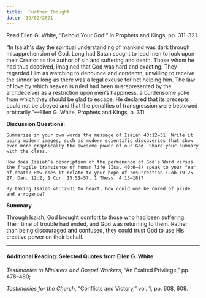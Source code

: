 ```yaml
---
title:  Further Thought
date:  19/02/2021
---
```


Read Ellen G. White, “Behold Your God!” in 	Prophets and Kings, pp. 311–321.

“In Isaiah's day the spiritual understanding of mankind was dark through misapprehension of God. Long had Satan sought to lead men to look upon their Creator as the author of sin and suffering and death. Those whom he had thus deceived, imagined that God was hard and exacting. They regarded Him as watching to denounce and condemn, unwilling to receive the sinner so long as there was a legal excuse for not helping him. The law of love by which heaven is ruled had been misrepresented by the archdeceiver as a restriction upon men’s happiness, a burdensome yoke from which they should be glad to escape. He declared that its precepts could not be obeyed and that the penalties of transgression were bestowed arbitrarily.”—Ellen G. White, Prophets and Kings, p. 311.

**Discussion Questions**:

`Summarize in your own words the message of Isaiah 40:12–31. Write it using modern images, such as modern scientific discoveries that show even more graphically the awesome power of our God. Share your summary with the class.`

`How does Isaiah’s description of the permanence of God’s Word versus the fragile transience of human life (Isa. 40:6–8) speak to your fear of death? How does it relate to your hope of resurrection (Job 19:25–27, Dan. 12:2, 1 Cor. 15:51–57, 1 Thess. 4:13–18)?`

`By taking Isaiah 40:12–31 to heart, how could one be cured of pride and arrogance?`

**Summary**

Through Isaiah, God brought comfort to those who had been suffering. Their time of trouble had ended, and God was returning to them. Rather than being discouraged and confused, they could trust God to use His creative power on their behalf.

---

#### Additional Reading: Selected Quotes from Ellen G. White

_Testimonies to Ministers and Gospel Workers_, “An Exalted Privilege,” pp. 478–480;

_Testimonies for the Church_, “Conflicts and Victory,” vol. 1, pp. 608, 609.